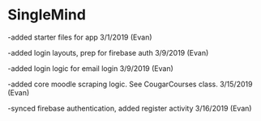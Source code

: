 # SingleMind

-added starter files for app 3/1/2019 (Evan)

-added login layouts, prep for firebase auth 3/9/2019 (Evan)

-added login logic for email login 3/9/2019 (Evan)

-added core moodle scraping logic. See CougarCourses class. 3/15/2019 (Evan)

-synced firebase authentication, added register activity 3/16/2019 (Evan)
